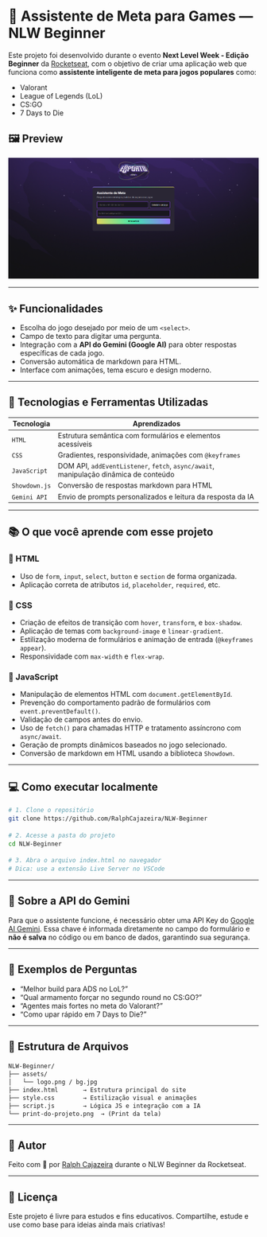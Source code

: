 # 🧠 Assistente de Meta para Games — NLW Beginner

Este projeto foi desenvolvido durante o evento **Next Level Week - Edição Beginner** da [Rocketseat](https://rocketseat.com.br), com o objetivo de criar uma aplicação web que funciona como **assistente inteligente de meta para jogos populares** como:

- Valorant
- League of Legends (LoL)
- CS:GO
- 7 Days to Die

## 🖼️ Preview

![Print do projeto](./print-do-projeto.png)

---

## ✨ Funcionalidades

- Escolha do jogo desejado por meio de um `<select>`.
- Campo de texto para digitar uma pergunta.
- Integração com a **API do Gemini (Google AI)** para obter respostas específicas de cada jogo.
- Conversão automática de markdown para HTML.
- Interface com animações, tema escuro e design moderno.

---

## 🚀 Tecnologias e Ferramentas Utilizadas

| Tecnologia    | Aprendizados                                                                          |
| ------------- | ------------------------------------------------------------------------------------- |
| `HTML`        | Estrutura semântica com formulários e elementos acessíveis                            |
| `CSS`         | Gradientes, responsividade, animações com `@keyframes`                                |
| `JavaScript`  | DOM API, `addEventListener`, `fetch`, `async/await`, manipulação dinâmica de conteúdo |
| `Showdown.js` | Conversão de respostas markdown para HTML                                             |
| `Gemini API`  | Envio de prompts personalizados e leitura da resposta da IA                           |

---

## 📚 O que você aprende com esse projeto

### 🔹 HTML

- Uso de `form`, `input`, `select`, `button` e `section` de forma organizada.
- Aplicação correta de atributos `id`, `placeholder`, `required`, etc.

### 🔹 CSS

- Criação de efeitos de transição com `hover`, `transform`, e `box-shadow`.
- Aplicação de temas com `background-image` e `linear-gradient`.
- Estilização moderna de formulários e animação de entrada (`@keyframes appear`).
- Responsividade com `max-width` e `flex-wrap`.

### 🔹 JavaScript

- Manipulação de elementos HTML com `document.getElementById`.
- Prevenção do comportamento padrão de formulários com `event.preventDefault()`.
- Validação de campos antes do envio.
- Uso de `fetch()` para chamadas HTTP e tratamento assíncrono com `async/await`.
- Geração de prompts dinâmicos baseados no jogo selecionado.
- Conversão de markdown em HTML usando a biblioteca `Showdown`.

---

## 💻 Como executar localmente

```bash
# 1. Clone o repositório
git clone https://github.com/RalphCajazeira/NLW-Beginner

# 2. Acesse a pasta do projeto
cd NLW-Beginner

# 3. Abra o arquivo index.html no navegador
# Dica: use a extensão Live Server no VSCode
````

---

## 🔑 Sobre a API do Gemini

Para que o assistente funcione, é necessário obter uma API Key do [Google AI Gemini](https://aistudio.google.com/app/apikey). Essa chave é informada diretamente no campo do formulário e **não é salva** no código ou em banco de dados, garantindo sua segurança.

---

## 🧪 Exemplos de Perguntas

* “Melhor build para ADS no LoL?”
* “Qual armamento forçar no segundo round no CS\:GO?”
* “Agentes mais fortes no meta do Valorant?”
* “Como upar rápido em 7 Days to Die?”

---

## 📁 Estrutura de Arquivos

```
NLW-Beginner/
├── assets/
│   └── logo.png / bg.jpg
├── index.html       → Estrutura principal do site
├── style.css        → Estilização visual e animações
├── script.js        → Lógica JS e integração com a IA
└── print-do-projeto.png  → (Print da tela)
```

---

## 🙋 Autor

Feito com 💜 por [Ralph Cajazeira](https://github.com/RalphCajazeira) durante o NLW Beginner da Rocketseat.

---

## 🧠 Licença

Este projeto é livre para estudos e fins educativos. Compartilhe, estude e use como base para ideias ainda mais criativas!